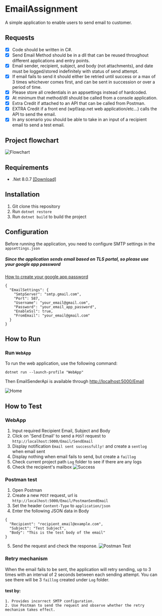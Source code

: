 ﻿# EmailAssignment

A simple application to enable users to send email to customer.

## Requests
  - [x] Code should be written in C#.
  - [x] Send Email Method should be in a dll that can be reused throughout different applications and entry
    points.
  - [x] Email sender, recipient, subject, and body (not attachments), and date must be logged/stored indefinitely
    with status of send attempt.
  - [x] If email fails to send it should either be retried until success or a max of 3 times whichever comes first,
    and can be sent in succession or over a period of time.
  - [x] Please store all credentials in an appsettings instead of hardcoded.
  - [x] At minimum that method/dll should be called from a console application.
  - [x] Extra Credit if attached to an API that can be called from Postman.
  - [x] EXTRA Credit if a front end (wpf/asp.net web application/etc...) calls the API to send the email.
  - [x] In any scenario you should be able to take in an input of a recipient email to send a test email.

## Project flowchart
![Flowchart](images/Flowchart.png)

## Requirements

  - .Net 8.0.7 [[Download]](https://dotnet.microsoft.com/en-us/download/dotnet/8.0)


## Installation

1. Git clone this repository
2. Run `dotnet restore`
3. Run `dotnet build` to build the project

## Configuration

Before running the application, you need to configure SMTP settings in the `appsettings.json`
##### Since the application sends email based on TLS portal, so please use your google app password
[How to create your google app password](https://support.google.com/accounts/answer/185833?hl=en)
```
{
  "EmailSettings": {
    "SmtpServer": "smtp.gmail.com",
    "Port": 587,
    "Username": "your_email@gmail.com",
    "Password": "your_email_app_password",
    "EnableSsl": true,
    "FromEmail": "your_email@gmail.com"
  }
}
```

##  How to Run

### Run `WebApp`
To run the web application, use the following command:
```
dotnet run --launch-profile "WebApp"
```

Then EmailSenderApi is available  through [http://localhost:5000/Email](http://localhost:5000/Email)

![Home](images/index.png)

##  How to Test

### WebApp

1. Input required Recipient Email, Subject and Body
2. Click on 'Send Email' to send a `POST` request to `http://localhost:5000/Email/SendEmail`
3. Display notification `Email sent successfully!` and create a `sentlog` when email sent 
4. Display nothing when email fails to send, but create a `faillog`
5. Check current project path `Log` folder to see if there are any logs 
6. Check the recipient's mailbox
![Success](images/success.png)

### Postman test

1. Open Postman 
2. Create a new `POST` request, url is `http://localhost:5000/Email/PostmanSendEmail`
3. Set the header `Content-Type` to `application/json`
4. Enter the following JSON data in Body
```
{
  "Recipient": "recipient_email@example.com",
  "Subject": "Test Subject",
  "Body": "This is the test body of the email"
}
```
5. Send the request and check the response.
![Postman Test](images/postman_test.png)

### Retry mechanism
When the email fails to be sent, the application will retry sending, up to 3 times with an interval of 2 seconds between each sending attempt. You can see there will be 3 `faillog` created under `Log` folder.

#### test by:
    1. Provides incorrect SMTP configuration.
    2. Use Postman to send the request and observe whether the retry mechanism takes effect.
